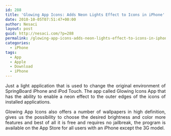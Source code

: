 ```yaml
---
id: 288
title: 'Glowing App Icons: Adds Neon Lights Effect to Icons in iPhone'
date: 2010-10-05T07:51:47+00:00
author: Nesaci
layout: post
guid: http://nesaci.com/?p=288
permalink: /glowing-app-icons-adds-neon-lights-effect-to-icons-in-iphone/
categories:
  - iPhone
tags:
  - App
  - Apple
  - Download
  - iPhone
---
```

<p style="text-align: justify;">
  Just a light application that is used to change the original environment of SpringBoard iPhone and iPod Touch. The app called Glowing Icons App that has the ability to enable a neon effect to the outer edges of the icons of installed applications.
</p>

<p style="text-align: justify;">
  Glowing App Icons also offers a number of wallpapers in high definition, gives us the possibility to choose the desired brightness and color more features and best of all it is free and requires no jailbreak, the program is available on the App Store for all users with an iPhone except the 3G model.
</p>